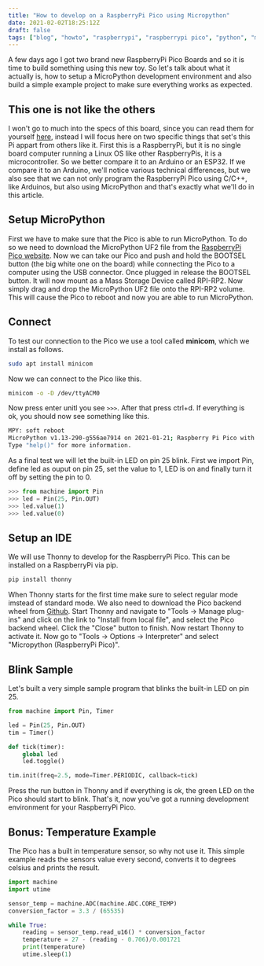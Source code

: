 ```yaml
---
title: "How to develop on a RaspberryPi Pico using Micropython"
date: 2021-02-02T18:25:12Z
draft: false
tags: ["blog", "howto", "raspberrypi", "raspberrypi pico", "python", "micropython", "electronics", "programming", "iot", "microcontroller"]
---
```

A few days ago I got two brand new RaspberryPi Pico Boards and so it is time to build something using this new toy. So let's talk about what it actually is, how to setup a MicroPython development environment and also build a simple example project to make sure everything works as expected.

## This one is not like the others
I won't go to much into the specs of this board, since you can read them for yourself [here](https://www.raspberrypi.org/products/raspberry-pi-pico/), instead I will focus here on two specific things that set's this Pi appart from others like it.
First this is a RaspberryPi, but it is no single board computer running a Linux OS like other RaspberryPis, it is a microcontroller. So we better compare it to an Arduino or an ESP32. If we compare it to an Arduino, we'll notice various technical differences, but we also see that we can not only program the RaspberryPi Pico using C/C++, like Arduinos, but also using MicroPython and that's exactly what we'll do in this article.

## Setup MicroPython
First we have to make sure that the Pico is able to run MicroPython. To do so we need to download the MicroPython UF2 file from the [RaspberryPi Pico website](https://www.raspberrypi.org/documentation/pico/getting-started/).
Now we can take our Pico and push and hold the BOOTSEL button (the big white one on the board) while connecting the Pico to a computer using the USB connector. Once plugged in release the BOOTSEL button. It will now mount as a Mass Storage Device called RPI-RP2.
Now simply drag and drop the MicroPython UF2 file onto the RPI-RP2 volume. This will cause the Pico to reboot and now you are able to run MicroPython.

## Connect
To test our connection to the Pico we use a tool called **minicom**, which we install as follows.

```bash
sudo apt install minicom
```

Now we can connect to the Pico like this.

```bash
minicom -o -D /dev/ttyACM0
```

Now press enter unitl you see ```>>>```. After that press ctrl+d. If everything is ok, you should now see something like this.

```bash
MPY: soft reboot
MicroPython v1.13-290-g556ae7914 on 2021-01-21; Raspberry Pi Pico with RP2040
Type "help()" for more information.
```

As a final test we will let the built-in LED on pin 25 blink. First we import Pin, define led as ouput on pin 25, set the value to 1, LED is on and finally turn it off by setting the pin to 0.

```python
>>> from machine import Pin
>>> led = Pin(25, Pin.OUT)
>>> led.value(1)
>>> led.value(0)
```

## Setup an IDE
We will use Thonny to develop for the RaspberryPi Pico. This can be installed on a RaspberryPi via pip.

```bash
pip install thonny
```

When Thonny starts for the first time make sure to select regular mode imstead of standard mode. We also need to download the Pico backend wheel from [Github](https://github.com/raspberrypi/thonny-pico/releases/latest). Start Thonny and navigate to "Tools → Manage plug-ins" and click on the link to "Install from local file", and select the Pico backend wheel. Click the "Close" button to finish. Now restart Thonny to activate it.
Now go to "Tools → Options → Interpreter" and select "Micropython (RaspberryPi Pico)".

## Blink Sample
Let's built a very simple sample program that blinks the built-in LED on pin 25.

```python
from machine import Pin, Timer

led = Pin(25, Pin.OUT)
tim = Timer()

def tick(timer):
    global led
    led.toggle()

tim.init(freq=2.5, mode=Timer.PERIODIC, callback=tick)
```

Press the run button in Thonny and if everything is ok, the green LED on the Pico should start to blink. That's it, now you've got a running development environment for your RaspberryPi Pico.

## Bonus: Temperature Example

The Pico has a built in temperature sensor, so why not use it. This simple example reads the sensors value every second, converts it to degrees celsius and prints the result.

```python
import machine
import utime

sensor_temp = machine.ADC(machine.ADC.CORE_TEMP)
conversion_factor = 3.3 / (65535)

while True:
    reading = sensor_temp.read_u16() * conversion_factor
    temperature = 27 - (reading - 0.706)/0.001721
    print(temperature)
    utime.sleep(1)
```